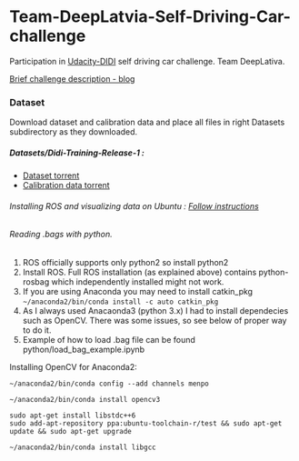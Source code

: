 # Team-DeepLatvia-Self-Driving-Car-challenge
Participation in [Udacity-DIDI](https://goo.gl/tVLrBx) self driving car challenge. Team DeepLativa.

[Brief challenge description - blog](http://blog.udacity.com/2017/03/udacity-didi-self-driving-car-challenge.html)

### Dataset

Download dataset and calibration data and place all files in right Datasets subdirectory as they downloaded.

##### Datasets/Didi-Training-Release-1 :

* [Dataset torrent](https://challenge.udacity.com/data/76352487923a31d47a6029ddebf40d9265e770b5.torrent)
* [Calibration data torrent](https://challenge.udacity.com/data/d9e413a9fbd07f668fd5370d53ee2691404ae32c.torrent)

###### Installing ROS and visualizing data on Ubuntu : [Follow instructions](https://github.com/jokla/didi_challenge_ros)

###### Reading .bags with python.

1. ROS officially supports only python2 so install python2
2. Install ROS. Full ROS installation (as explained above) contains python-rosbag which independently installed might not work.
3. If you are using Anaconda you may need to install catkin_pkg ```~/anaconda2/bin/conda install -c auto catkin_pkg```
4. As I always used Anacaonda3 (python 3.x) I had to install dependecies such as OpenCV. There was some issues, so see below of proper way to do it.
5. Example of how to load .bag file can be found python/load_bag_example.ipynb

Installing OpenCV for Anaconda2:
```
~/anaconda2/bin/conda config --add channels menpo

~/anaconda2/bin/conda install opencv3

sudo apt-get install libstdc++6
sudo add-apt-repository ppa:ubuntu-toolchain-r/test && sudo apt-get update && sudo apt-get upgrade

~/anaconda2/bin/conda install libgcc
```
